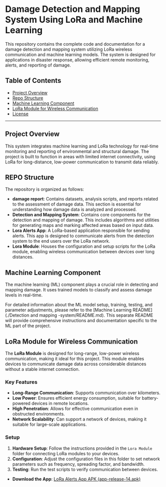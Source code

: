 # Damage Detection and Mapping System Using LoRa and Machine Learning

This repository contains the complete code and documentation for a damage detection and mapping system utilizing LoRa wireless communication and machine learning models. The system is designed for applications in disaster response, allowing efficient remote monitoring, alerts, and reporting of damage.

## Table of Contents

- [Project Overview](#project-overview)
- [Repo Structure](#REPO-structure)
- [Machine Learning Component](#machine-learning-component)
- [LoRa Module for Wireless Communication](#lora-module-for-wireless-communication)
- [License](#license)

---

## Project Overview

This system integrates machine learning and LoRa technology for real-time monitoring and reporting of environmental and structural damage. The project is built to function in areas with limited internet connectivity, using LoRa for long-distance, low-power communication to transmit data reliably.

## REPO Structure

The repository is organized as follows:

- **damage report**: Contains datasets, analysis scripts, and reports related to the assessment of damage data. This section is essential for understanding how damage data is analyzed and processed.
- **Detection and Mapping System**: Contains core components for the detection and mapping of damage. This includes algorithms and utilities for generating maps and marking affected areas based on input data.
- **Lora Alerts App**: A LoRa-based application responsible for sending alerts. This app is designed to communicate alerts from the detection system to the end users over the LoRa network.
- **Lora Module**: Houses the configuration and setup scripts for the LoRa module, enabling wireless communication between devices over long distances.


## Machine Learning Component

The machine learning (ML) component plays a crucial role in detecting and mapping damage. It uses trained models to classify and assess damage levels in real-time.

For detailed information about the ML model setup, training, testing, and parameter adjustments, please refer to the [Machine Learning README](./Detection and mapping -system/README.md). This separate README will provide comprehensive instructions and documentation specific to the ML part of the project.

## LoRa Module for Wireless Communication

The **LoRa Module** is designed for long-range, low-power wireless communication, making it ideal for this project. This module enables devices to communicate damage data across considerable distances without a stable internet connection.

### Key Features

- **Long-Range Communication**: Supports communication over kilometers.
- **Low Power**: Ensures efficient energy consumption, suitable for battery-powered devices in remote locations.
- **High Penetration**: Allows for effective communication even in obstructed environments.
- **Network Scalability**: Can support a network of devices, making it suitable for large-scale applications.

### Setup

1. **Hardware Setup**: Follow the instructions provided in the `Lora Module` folder for connecting LoRa modules to your devices.
2. **Configuration**: Adjust the configuration files in this folder to set network parameters such as frequency, spreading factor, and bandwidth.
3. **Testing**: Run the test scripts to verify communication between devices.

- **Download the App**: [LoRa Alerts App APK (app-release-14.apk)](./Lora%20Alerts%20App/app-release-14.apk)

